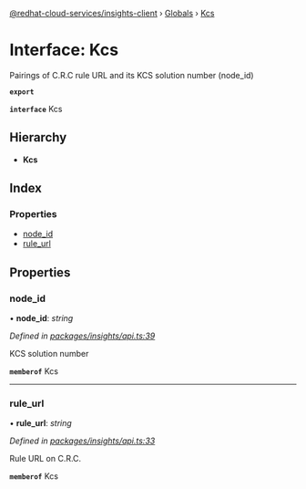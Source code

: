 [@redhat-cloud-services/insights-client](../README.md) › [Globals](../globals.md) › [Kcs](kcs.md)

# Interface: Kcs

Pairings of C.R.C rule URL and its KCS solution number (node_id)

**`export`** 

**`interface`** Kcs

## Hierarchy

* **Kcs**

## Index

### Properties

* [node_id](kcs.md#node_id)
* [rule_url](kcs.md#rule_url)

## Properties

###  node_id

• **node_id**: *string*

*Defined in [packages/insights/api.ts:39](https://github.com/fhlavac/javascript-clients/blob/master/packages/insights/api.ts#L39)*

KCS solution number

**`memberof`** Kcs

___

###  rule_url

• **rule_url**: *string*

*Defined in [packages/insights/api.ts:33](https://github.com/fhlavac/javascript-clients/blob/master/packages/insights/api.ts#L33)*

Rule URL on C.R.C.

**`memberof`** Kcs
